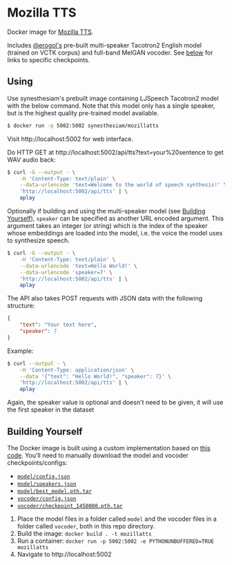 # Mozilla TTS

Docker image for [Mozilla TTS](https://github.com/mozilla/TTS).

Includes [@erogol's](https://github.com/erogol) pre-built multi-speaker Tacotron2 English model (trained on VCTK corpus) and full-band MelGAN vocoder.
See [below](#building-yourself) for links to specific checkpoints.

## Using

Use synesthesiam's prebuilt image containing LJSpeech Tacotron2 model with the below command. Note that this model only has a single speaker, but is the highest quality pre-trained model available.

```sh
$ docker run -p 5002:5002 synesthesiam/mozillatts
```

Visit http://localhost:5002 for web interface.

Do HTTP GET at http://localhost:5002/api/tts?text=your%20sentence to get WAV audio back:

```sh
$ curl -G --output - \
    -H 'Content-Type: text/plain' \
    --data-urlencode 'text=Welcome to the world of speech synthesis!' \
    'http://localhost:5002/api/tts' | \
    aplay
```

Optionally if building and using the multi-speaker model (see [Building Yourself](#building-yourself)), `speaker` can be specified as another URL encoded argument. This argument takes an integer (or string) which is the index of the speaker whose embeddings are loaded into the model, i.e. the voice the model uses to synthesize speech.

```sh
$ curl -G --output - \
    -H 'Content-Type: text/plain' \
    --data-urlencode 'text=Hello World!' \
    --data-urlencode 'speaker=7' \
    'http://localhost:5002/api/tts' | \
    aplay
```

The API also takes POST requests with JSON data with the following structure:

```json
{
    "text": "Your text here",
    "speaker": 7
}
```

Example:

```sh
$ curl --output - \
    -H 'Content-Type: application/json' \
    --data '{"text": "Hello World!", "speaker": 7}' \
    'http://localhost:5002/api/tts' | \
    aplay
```

Again, the speaker value is optional and doesn't need to be given, it will use the first speaker in the dataset

## Building Yourself

The Docker image is built using a custom implementation based on [this code](https://colab.research.google.com/drive/1t0TFC3vqU1nFow5p5FTPjtkT6rFJOSsB?usp=sharing#scrollTo=r0IEFZ0B5vQg). You'll need to manually download the model and vocoder checkpoints/configs:

* [`model/config.json`](https://drive.google.com/uc?id=1YKrAQKBLVXzyYS0CQcLRW_5eGfMOIQ-2)
* [`model/speakers.json`](https://drive.google.com/uc?id=1oOnPWI_ho3-UJs3LbGkec2EZ0TtEOc_6)
* [`model/best_model.pth.tar`](https://drive.google.com/uc?id=1iDCL_cRIipoig7Wvlx4dHaOrmpTQxuhT)
* [`vocoder/config.json`](https://drive.google.com/uc?id=1BmaZ2tOJZLrGGnjOEEjuIw9KPHA43vgC)
* [`vocoder/checkpoint_1450000.pth.tar`](https://drive.google.com/uc?id=1DX9ZMfCxmzGnL9dmnf98V9mVVUNRnY1j)

1. Place the model files in a folder called `model` and the vocoder files in a folder called `vocoder`, both in this repo directory.
2. Build the image: `docker build . -t mozillatts`
3. Run a container: `docker run -p 5002:5002 -e PYTHONUNBUFFERED=TRUE mozillatts`
4. Navigate to http://localhost:5002